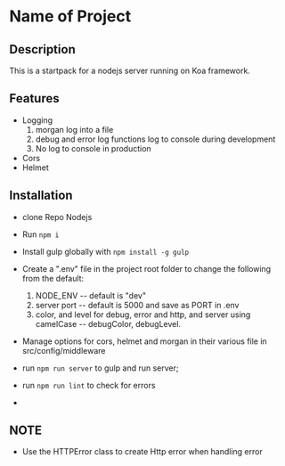 # Name of Project

## Description

This is a startpack for a nodejs server running on Koa framework.

## Features

- Logging
  1. morgan log into a file
  2. debug and error log functions log to console during development
  3. No log to console in production
- Cors
- Helmet

## Installation

- clone Repo Nodejs
- Run `npm i`
- Install gulp globally with `npm install -g gulp`
- Create a ".env" file in the project root folder to change the following from the default:

  1. NODE_ENV -- default is "dev"
  2. server port -- default is 5000 and save as PORT in .env
  3. color, and level for debug, error and http, and server using camelCase -- debugColor, debugLevel.

- Manage options for cors, helmet and morgan in their various file in src/config/middleware
- run `npm run server` to gulp and run server;
- run `npm run lint` to check for errors
-

## NOTE

- Use the HTTPError class to create Http error when handling error
